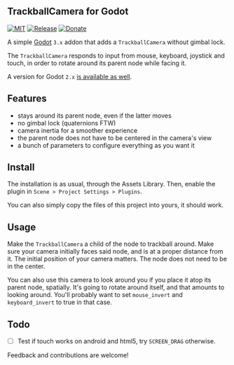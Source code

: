 
TrackballCamera for Godot
-------------------------

[![MIT](https://img.shields.io/github/license/Goutte/godot-trackball-camera.svg)](https://github.com/Goutte/godot-trackball-camera)
[![Release](https://img.shields.io/github/release/Goutte/godot-trackball-camera.svg)](https://github.com/Goutte/godot-trackball-camera/releases)
[![Donate](https://img.shields.io/badge/%CE%9E-%E2%99%A5-blue.svg)](https://etherscan.io/address/0xB48C3B718a1FF3a280f574Ad36F04068d7EAf498)

A simple [Godot](https://godotengine.org/) `3.x` addon that adds a `TrackballCamera` without gimbal lock.

The `TrackballCamera` responds to input from mouse, keyboard, joystick and touch, in order to rotate around its parent node while facing it.

A version for Godot `2.x` [is available as well](https://github.com/Goutte/godot-trackball-camera/releases/tag/v1.0).


Features
--------

- stays around its parent node, even if the latter moves
- no gimbal lock (quaternions FTW)
- camera inertia for a smoother experience
- the parent node does not have to be centered in the camera's view
- a bunch of parameters to configure everything as you want it


Install
-------

The installation is as usual, through the Assets Library.
Then, enable the plugin in `Scene > Project Settings > Plugins`.

You can also simply copy the files of this project into yours, it should work.


Usage
-----

Make the `TrackballCamera` a child of the node to trackball around.
Make sure your camera initially faces said node, and is at a proper distance from it.
The initial position of your camera matters. The node does not need to be in the center.

You can also use this camera to look around you if you place it atop its parent node, spatially.
It's going to rotate around itself, and that amounts to looking around.
You'll probably want to set `mouse_invert` and `keyboard_invert` to true in that case.


Todo
----

- [ ] Test if touch works on android and html5, try `SCREEN_DRAG` otherwise.


Feedback and contributions are welcome!


